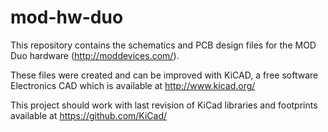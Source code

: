 mod-hw-duo
=======================

This repository contains the schematics and PCB design files for the MOD Duo hardware (http://moddevices.com/).


These files were created and can be improved with KiCAD, a free software Electronics CAD which is available at http://www.kicad.org/


This project should work with last revision of KiCad libraries and footprints available at https://github.com/KiCad/
